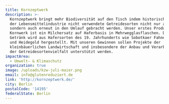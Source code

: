 ```yaml
---
title: Kornzeptwerk
description: >-
  Kornzeptwerk bringt mehr Biodiversität auf den Tisch indem historische, von
  der Lebensmittelindustrie nicht verwendete Getreidesorten nicht nur angebaut,
  sondern auch erneut in den Umlauf gebracht werden. Unser erstes Produkt
  Kornwerk ist ein Milchersatz auf Haferbasis in Mehrwegglasflaschen. Das
  Getränk wird aus Hafersorten des 19. Jahrhunderts wie Sobotkaer Fahnenhafer
  und Heidegold hergestellt. Mit unseren Gewinnen sollen Projekte der
  kleinbäuerlichen Landwirtschaft und insbesondere der Anbau und Verarbeitung
  der Getreidesortenvielfalt unterstützt werden.
impactArea:
  - Umwelt– & Klimaschutz
organization: true
image: /uploads/kzw-juli-maier.png
email: info@glutenreduziert.de
link: 'http://kornzeptwerk.de/'
city: Berlin
postalCode: '14195'
federalState: Berlin
---
```


